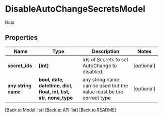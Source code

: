 # DisableAutoChangeSecretsModel

Data

## Properties
Name | Type | Description | Notes
------------ | ------------- | ------------- | -------------
**secret_ids** | **[int]** | Ids of Secrets to set AutoChange to disabled. | [optional] 
**any string name** | **bool, date, datetime, dict, float, int, list, str, none_type** | any string name can be used but the value must be the correct type | [optional]

[[Back to Model list]](../README.md#documentation-for-models) [[Back to API list]](../README.md#documentation-for-api-endpoints) [[Back to README]](../README.md)


